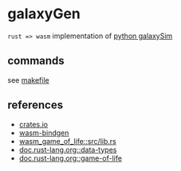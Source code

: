 # galaxyGen

`rust => wasm` implementation of [python galaxySim](https://github.com/lynncyrin/galaxySim)

## commands

see [makefile](makefile)

## references

- [crates.io](https://crates.io/)
- [wasm-bindgen](https://github.com/rustwasm/wasm-bindgen)
- [wasm_game_of_life::src/lib.rs](https://github.com/rustwasm/wasm_game_of_life/blob/9027577f61ec55dd4caa29febce9c49489d90fd3/src/lib.rs)
- [doc.rust-lang.org::data-types](https://doc.rust-lang.org/book/second-edition/ch03-02-data-types.html)
- [doc.rust-lang.org::game-of-life](https://rust-lang-nursery.github.io/rust-wasm/game-of-life/implementing.html)
